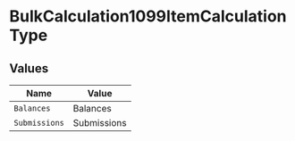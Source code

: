 # BulkCalculation1099ItemCalculationType


## Values

| Name          | Value         |
| ------------- | ------------- |
| `Balances`    | Balances      |
| `Submissions` | Submissions   |